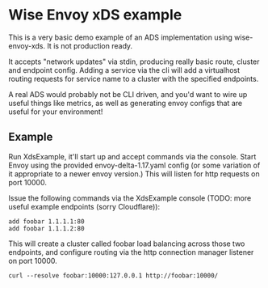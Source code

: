# Wise Envoy xDS example

This is a very basic demo example of an ADS implementation using wise-envoy-xds. It is not production ready.

It accepts "network updates" via stdin, producing really basic route, cluster and endpoint config.
Adding a service via the cli will add a virtualhost routing requests for service name to a cluster
with the specified endpoints.

A real ADS would probably not be CLI driven, and you'd want to wire up useful things like metrics, as well
as generating envoy configs that are useful for your environment!

## Example

Run XdsExample, it'll start up and accept commands via the console.
Start Envoy using the provided envoy-delta-1.17.yaml config (or some variation of it appropriate to a newer envoy version.) This
will listen for http requests on port 10000.

Issue the following commands via the XdsExample console (TODO: more useful example endpoints (sorry Cloudflare)):

```
add foobar 1.1.1.1:80
add foobar 1.1.1.2:80
```

This will create a cluster called foobar load balancing across those two endpoints, and configure routing via the http connection manager listener on port 10000.

`curl --resolve foobar:10000:127.0.0.1 http://foobar:10000/`

